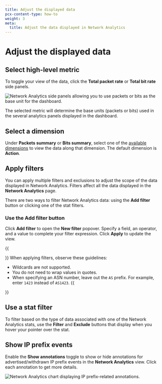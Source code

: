 ```yaml
---
title: Adjust the displayed data
pcx-content-type: how-to
weight: 3
meta:
  title: Adjust the data displayed in Network Analytics
---
```


# Adjust the displayed data

## Select high-level metric

To toggle your view of the data, click the **Total packet rate** or **Total bit rate** side panels.

![Network Analytics side panels allowing you to use packets or bits as the base unit for the dashboard.](/analytics/static/images/network-analytics/high-level-metrics.png)

The selected metric will determine the base units (packets or bits) used in the several analytics panels displayed in the dashboard.

## Select a dimension

Under **Packets summary** or **Bits summary**, select one of the [available dimensions](/analytics/network-analytics/understand/main-dashboard/#available-dimensions) to view the data along that dimension. The default dimension is **Action**.

## Apply filters

You can apply multiple filters and exclusions to adjust the scope of the data displayed in Network Analytics.
Filters affect all the data displayed in the **Network Analytics** page.

There are two ways to filter Network Analytics data: using the **Add filter** button or clicking one of the stat filters.

### Use the Add filter button

Click **Add filter** to open the **New filter** popover. Specify a field, an operator, and a value to complete your filter expression. Click **Apply** to update the view.

{{<Aside type="note" header="Notes about filtering">}}
When applying filters, observe these guidelines:
* Wildcards are not supported.
* You do not need to wrap values in quotes.
* When specifying an ASN number, leave out the `AS` prefix. For example, enter `1423` instead of `AS1423`.
{{</Aside>}}

## Use a stat filter

To filter based on the type of data associated with one of the Network Analytics stats, use the **Filter** and **Exclude** buttons that display when you hover your pointer over the stat.

## Show IP prefix events

Enable the **Show annotations** toggle to show or hide annotations for advertised/withdrawn IP prefix events in the **Network Analytics** view. Click each annotation to get more details.

![Network Analytics chart displaying IP prefix-related annotations.](/analytics/static/images/network-analytics/view-annotations.png)
